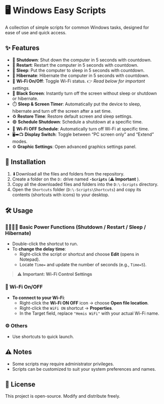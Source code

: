# 🖥️ Windows Easy Scripts

A collection of simple scripts for common Windows tasks, designed for ease of use and quick access.

## ✨ Features
- 🔴 **Shutdown**: Shut down the computer in 5 seconds with countdown.
- 🔁 **Restart**: Restart the computer in 5 seconds with countdown.
- 🌙 **Sleep**: Put the computer to sleep in 5 seconds with countdown.
- 🌌 **Hibernate**: Hibernate the computer in 5 seconds with countdown.
- 📶 **Wi-Fi On/Off**: Toggle Wi-Fi status. 👉 *Read below for important settings.*
- 🖤 **Black Screen**: Instantly turn off the screen without sleep or shutdown or hibernate.
- ⏱️ **Sleep & Screen Timer**: Automatically put the device to sleep, hibernate and turn off the screen after a set time.
- ♻️ **Restore Time**: Restore default screen and sleep settings.
- 🟢 **Schedule Shutdown**: Schedule a shutdown at a specific time.
- 📴 **Wi-Fi OFF Schedule**: Automatically turn off Wi-Fi at specific time.
- 🖥️➡️📺 **Display Switch**: Toggle between “PC screen only” and “Extend” modes.
- ⚙️ **Graphic Settings**: Open advanced graphics settings panel.

## 📁 Installation

1. ⬇Download all the files and folders from the repository.
2. Create a folder on the `D:` drive named **`-Scripts`** (**⚠️ Important** ).
3. Copy all the downloaded files and folders into the `D:\-Scripts` directory.
4. Open the `Shortcuts` folder (`D:\-Scripts\Shortcuts`) and copy its contents (shortcuts with icons) to your desktop.


## 🛠️ Usage

### 🔴🔁🌙🌌 Basic Power Functions (Shutdown / Restart / Sleep / Hibernate)
- Double-click the shortcut to run.
- To **change the delay time**:  
  - Right-click the script or shortcut and choose **Edit** (opens in Notepad).  
  - Locate `Time=` and update the number of seconds (e.g., `Time=5`).

> ⚠️ **Important: Wi-Fi Control Settings**

### 📶 Wi-Fi On/OFF
- **To connect to your Wi-Fi**:
  - Right-click the **Wi-Fi ON OFF** icon → choose **Open file location**.
  - Right-click the `WiFi ON` shortcut → **Properties**.
  - In the Target field, replace `"Hemis WiFi"` with your actual Wi-Fi name.


### ⚙️ Others
- Use shortcuts to quick launch.

## ⚠️ Notes
- Some scripts may require administrator privileges.
- Scripts can be customized to suit your system preferences and names.

## 📜 License
This project is open-source. Modify and distribute freely.
